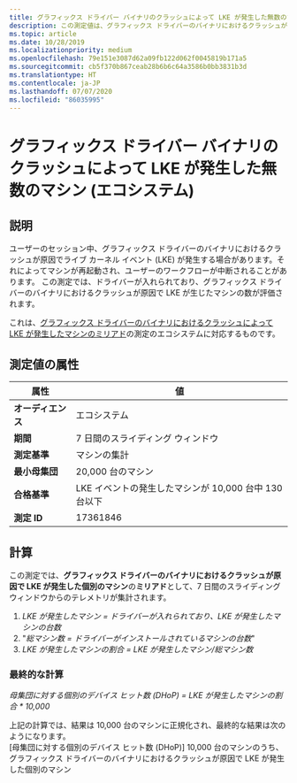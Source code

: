 ```yaml
---
title: グラフィックス ドライバー バイナリのクラッシュによって LKE が発生した無数のマシン
description: この測定値は、グラフィックス ドライバーのバイナリにおけるクラッシュが原因で LKE が発生した個別のマシンのミリアドとして、7 日間のスライディング ウィンドウからのテレメトリを集計したものです。
ms.topic: article
ms.date: 10/28/2019
ms.localizationpriority: medium
ms.openlocfilehash: 79e151e3087d62a09fb122d062f0045819b171a5
ms.sourcegitcommit: cb5f370b867ceab28b6b6c64a3586b0bb3831b3d
ms.translationtype: HT
ms.contentlocale: ja-JP
ms.lasthandoff: 07/07/2020
ms.locfileid: "86035995"
---
```

# <a name="myriad-of-machines-that-had-an-lke-caused-by-a-crash-in-the-graphics-driver-binary-ecosystem"></a>グラフィックス ドライバー バイナリのクラッシュによって LKE が発生した無数のマシン (エコシステム)

## <a name="description"></a>説明

ユーザーのセッション中、グラフィックス ドライバーのバイナリにおけるクラッシュが原因でライブ カーネル イベント (LKE) が発生する場合があります。それによってマシンが再起動され、ユーザーのワークフローが中断されることがあります。 この測定では、ドライバーが入れられており、グラフィックス ドライバーのバイナリにおけるクラッシュが原因で LKE が生じたマシンの数が評価されます。

これは、[グラフィックス ドライバーのバイナリにおけるクラッシュによって LKE が発生したマシンのミリアド](https://docs.microsoft.com/windows-hardware/drivers/dashboard/myriad-of-machines-that-had-lke-caused-by-crash-in-graphics-driver-binary-standard)の測定のエコシステムに対応するものです。

## <a name="measure-attributes"></a>測定値の属性

|属性|値|
|----|----|
|**オーディエンス**|エコシステム|
|**期間**|7 日間のスライディング ウィンドウ|
|**測定基準**|マシンの集計|
|**最小母集団**|20,000 台のマシン|
|**合格基準**|LKE イベントの発生したマシンが 10,000 台中 130 台以下|
|**測定 ID**|17361846|

## <a name="calculation"></a>計算

この測定では、**グラフィックス ドライバーのバイナリにおけるクラッシュが原因で LKE が発生した個別のマシン**の**ミリアド**として、7 日間のスライディング ウィンドウからのテレメトリが集計されます。
1. *LKE が発生したマシン = ドライバーが入れられており、LKE が発生したマシンの台数*
2. "*総マシン数 = ドライバーがインストールされているマシンの台数*"
3. *LKE が発生したマシンの割合 = LKE が発生したマシン/総マシン数*

### <a name="final-calculation"></a>最終的な計算

*母集団に対する個別のデバイス ヒット数 (DHoP) = LKE が発生したマシンの割合 * 10,000*

上記の計算では、結果は 10,000 台のマシンに正規化され、最終的な結果は次のようになります。    
[母集団に対する個別のデバイス ヒット数 (DHoP)] 10,000 台のマシンのうち、グラフィックス ドライバーのバイナリにおけるクラッシュが原因で LKE が発生した個別のマシン
